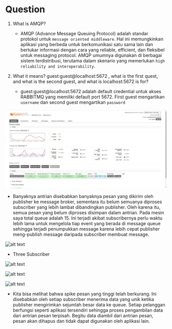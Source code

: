 # Question

1. What is AMQP?
    - AMQP (Advance Message Queuing Protocol) adalah standar protokol untuk `message oriented middleware`. Hal ini memungkinkan aplikasi yang berbeda untuk berkomunikasi satu sama lain dan bertukar informasi dengan cara yang reliable, efficient, dan fleksibel untuk messaging protocol. AMQP umumnya digunakan di berbagai sistem terdistribusi, terutama dalam skenario yang memerlukan `high reliability and interoperability`.

2. What it means? guest:guest@localhost:5672 , what is the first quest, and what is the second guest, and what is localhost:5672 is for? 
    - guest:guest@localhost:5672 adalah default credential untuk akses RABBITMQ yang memiliki default port 5672. First guest mengartikan `username` dan second guest mengartikan `password`

![alt text](SlowSub.jpeg)
- Banyaknya antrian disebabkan banyaknya pesan yang dikirim oleh publisher ke message broker, sementara itu belum semuanya diproses subscriber yang lebih lambat dibandingkan publisher. Oleh karena itu, semua pesan yang belum diproses disimpan dalam antrian. Pada mesin saya total queue adalah 15. Ini terjadi akibat subscribernya perlu waktu lebih lama untuk mengelola tiap event yang berada di message queue sehingga terjadi penumpukkan message karena lebih cepat publisher meng-publish message daripada subscriber membuat message.

![alt text](SpikeDown.jpeg)

- Three Subscriber

![alt text](sub1.jpeg)

![alt text](sub2.jpeg)

![alt text](sub3.jpeg)

- Kita bisa melihat bahwa spike pesan yang tinggi telah berkurang. Ini disebabkan oleh setiap subscriber menerima data yang unik ketika publisher mengirimkan sejumlah besar data ke queue. Setiap pelanggan berfungsi seperti aplikasi tersendiri sehingga proses pengambilan data dari antrian pesan terpisah. Begitu data diambil dari antrian pesan, pesan akan dihapus dan tidak dapat digunakan oleh aplikasi lain.